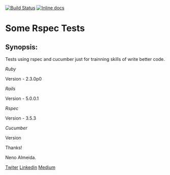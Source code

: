 

[![Build Status](https://travis-ci.org/nenoalmeida/some-rspec-tests.svg?branch=master)](https://travis-ci.org/nenoalmeida/some-rspec-tests) [![Inline docs](http://inch-ci.org/github/nenoalmeida/some-rspec-tests.svg?branch=master)](http://inch-ci.org/github/nenoalmeida/some-rspec-tests)




# Some Rspec Tests

## Synopsis:

Tests using rspec and cucumber just for trainning skills of write better code. 

*Ruby*

Version - 2.3.0p0 

*Rails*

Version - 5.0.0.1

*Rspec*

Version - 3.5.3

*Cucumber*


Version

Thanks!

Neno Almeida.

[Twiter](https://twitter.com/neniisky)
[Linkedin](https://br.linkedin.com/in/nenoalmeida)
[Medium](https://medium.com/@nenoalmeida)



